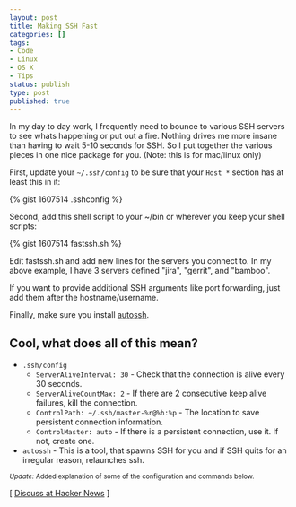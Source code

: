 ```yaml
---
layout: post
title: Making SSH Fast
categories: []
tags:
- Code
- Linux
- OS X
- Tips
status: publish
type: post
published: true
---
```


In my day to day work, I frequently need to bounce to various SSH servers to see whats happening or put out a fire. Nothing drives me more insane than having to wait 5-10 seconds for SSH. So I put together the various pieces in one nice package for you. (Note: this is for mac/linux only)

First, update your `~/.ssh/config` to be sure that your `Host *` section has at least this in it:

{% gist 1607514 .sshconfig %}

Second, add this shell script to your ~/bin or wherever you keep your shell scripts:

{% gist 1607514 fastssh.sh %}

Edit fastssh.sh and add new lines for the servers you connect to. In my above example, I have 3 servers defined "jira", "gerrit", and "bamboo".

If you want to provide additional SSH arguments like port forwarding, just add them after the hostname/username.

Finally, make sure you install [autossh](http://www.harding.motd.ca/autossh/).

## Cool, what does all of this mean?

* `.ssh/config`
  * `ServerAliveInterval: 30` - Check that the connection is alive every 30 seconds.
  * `ServerAliveCountMax: 2` - If there are 2 consecutive keep alive failures, kill the connection.
  * `ControlPath: ~/.ssh/master-%r@%h:%p` - The location to save persistent connection information.
  * `ControlMaster: auto` - If there is a persistent connection, use it. If not, create one.
* `autossh` - This is a tool, that spawns SSH for you and if SSH quits for an irregular reason, relaunches ssh.

<small><em>Update:</em> Added explanation of some of the configuration and commands below.</small>

[ [Discuss at Hacker News](http://news.ycombinator.com/item?id=3461355) ]
